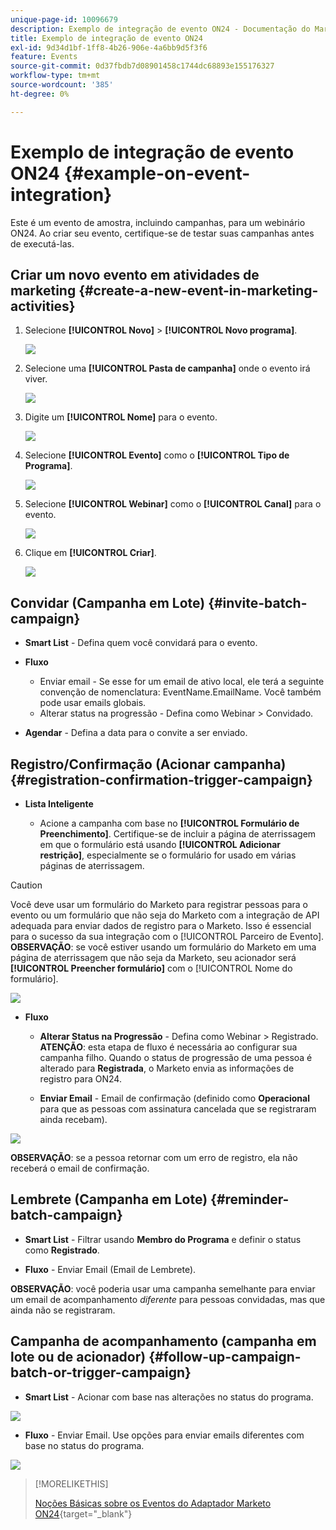 ```yaml
---
unique-page-id: 10096679
description: Exemplo de integração de evento ON24 - Documentação do Marketo - Documentação do produto
title: Exemplo de integração de evento ON24
exl-id: 9d34d1bf-1ff8-4b26-906e-4a6bb9d5f3f6
feature: Events
source-git-commit: 0d37fbdb7d08901458c1744dc68893e155176327
workflow-type: tm+mt
source-wordcount: '385'
ht-degree: 0%

---
```


# Exemplo de integração de evento ON24 {#example-on-event-integration}

Este é um evento de amostra, incluindo campanhas, para um webinário ON24. Ao criar seu evento, certifique-se de testar suas campanhas antes de executá-las.

## Criar um novo evento em atividades de marketing {#create-a-new-event-in-marketing-activities}

1. Selecione **[!UICONTROL Novo]** > **[!UICONTROL Novo programa]**.

   ![](assets/image2015-12-22-15-3a35-3a15.png)

1. Selecione uma **[!UICONTROL Pasta de campanha]** onde o evento irá viver.

   ![](assets/image2015-12-22-15-3a39-3a51.png)

1. Digite um **[!UICONTROL Nome]** para o evento.

   ![](assets/image2015-12-22-15-3a43-3a4.png)

1. Selecione **[!UICONTROL Evento]** como o **[!UICONTROL Tipo de Programa]**.

   ![](assets/image2015-12-22-15-3a44-3a41.png)

1. Selecione **[!UICONTROL Webinar]** como o **[!UICONTROL Canal]** para o evento.

   ![](assets/image2015-12-22-15-3a46-3a34.png)

1. Clique em **[!UICONTROL Criar]**.

   ![](assets/image2015-12-22-15-3a48-3a20.png)

## Convidar (Campanha em Lote)  {#invite-batch-campaign}

* **Smart List** - Defina quem você convidará para o evento.
* **Fluxo**

   * Enviar email - Se esse for um email de ativo local, ele terá a seguinte convenção de nomenclatura: EventName.EmailName. Você também pode usar emails globais.
   * Alterar status na progressão - Defina como Webinar > Convidado.

* **Agendar** - Defina a data para o convite a ser enviado.

## Registro/Confirmação (Acionar campanha) {#registration-confirmation-trigger-campaign}

* **Lista Inteligente**

   * Acione a campanha com base no **[!UICONTROL Formulário de Preenchimento]**. Certifique-se de incluir a página de aterrissagem em que o formulário está usando **[!UICONTROL Adicionar restrição]**, especialmente se o formulário for usado em várias páginas de aterrissagem.

>[!CAUTION]
>
>Você deve usar um formulário do Marketo para registrar pessoas para o evento ou um formulário que não seja do Marketo com a integração de API adequada para enviar dados de registro para o Marketo. Isso é essencial para o sucesso da sua integração com o [!UICONTROL Parceiro de Evento]. **OBSERVAÇÃO**: se você estiver usando um formulário do Marketo em uma página de aterrissagem que não seja da Marketo, seu acionador será **[!UICONTROL Preencher formulário]** com o [!UICONTROL Nome do formulário].

![](assets/image2015-12-22-15-3a50-3a22.png)

* **Fluxo**

   * **Alterar Status na Progressão** - Defina como Webinar > Registrado. **ATENÇÃO**: esta etapa de fluxo é necessária ao configurar sua campanha filho. Quando o status de progressão de uma pessoa é alterado para **Registrada**, o Marketo envia as informações de registro para ON24.

   * **Enviar Email** - Email de confirmação (definido como **Operacional** para que as pessoas com assinatura cancelada que se registraram ainda recebam).

![](assets/image2015-12-22-15-3a52-3a9.png)

**OBSERVAÇÃO**: se a pessoa retornar com um erro de registro, ela não receberá o email de confirmação.

## Lembrete (Campanha em Lote) {#reminder-batch-campaign}

* **Smart List** - Filtrar usando **Membro do Programa** e definir o status como **Registrado**.

* **Fluxo** - Enviar Email (Email de Lembrete).

**OBSERVAÇÃO**: você poderia usar uma campanha semelhante para enviar um email de acompanhamento *diferente* para pessoas convidadas, mas que ainda não se registraram.

## Campanha de acompanhamento (campanha em lote ou de acionador) {#follow-up-campaign-batch-or-trigger-campaign}

* **Smart List** - Acionar com base nas alterações no status do programa.

![](assets/image2015-12-22-15-3a57-3a25.png)

* **Fluxo** - Enviar Email. Use opções para enviar emails diferentes com base no status do programa.

![](assets/ten.png)

>[!MORELIKETHIS]
>
>[Noções Básicas sobre os Eventos do Adaptador Marketo ON24](/help/marketo/product-docs/demand-generation/events/create-an-event/create-an-event-with-the-marketo-on24-adapter/understanding-marketo-on24-adapter-events.md){target="_blank"}
